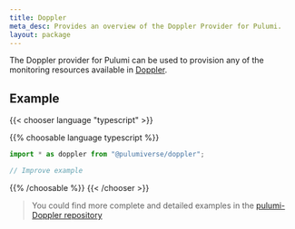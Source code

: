 ```yaml
---
title: Doppler
meta_desc: Provides an overview of the Doppler Provider for Pulumi.
layout: package
---
```


The Doppler provider for Pulumi can be used to provision any of the monitoring resources available in [Doppler](https://dopplerhq.com/).

## Example

{{< chooser language "typescript" >}}

{{% choosable language typescript %}}

```typescript
import * as doppler from "@pulumiverse/doppler";

// Improve example
```

{{% /choosable %}}
{{< /chooser >}}

> You could find more complete and detailed examples in the [pulumi-Doppler repository](https://github.com/pulumiverse/pulumi-doppler/tree/main/examples)
